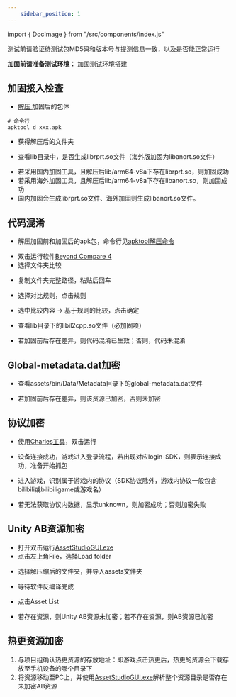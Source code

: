 ```yaml
---
	sidebar_position: 1
---
```


import { DocImage } from "/src/components/index.js"

测试前请验证待测试包MD5码和版本号与提测信息一致，以及是否能正常运行

**加固前请准备测试环境：** [加固测试环境搭建](https://qaq.com/docs/services/safe/safeTest/environment/ACE加固工具)

<a id="apktool"></a>

## 加固接入检查

- [解压 ](https://qaq.com/docs/services/safe/safeTest/environment/ACE加固工具#apktool)加固后的包体

```
# 命令行
apktool d xxx.apk
```

- 获得解压后的文件夹

- 查看lib目录中，是否生成librprt.so文件（海外版加固为libanort.so文件）

<DocImage src='ace/image-20220930141328869.png'></DocImage>

- 若采用国内加固工具，且解压后lib/arm64-v8a下存在librprt.so，则加固成功
- 若采用海外加固工具，且解压后lib/arm64-v8a下存在libanort.so，则加固成功
- 国内加固会生成librprt.so文件、海外加固则生成libanort.so文件。

<DocImage src='ace/image-20221024151351329.png'></DocImage>

## 代码混淆

- 解压加固前和加固后的apk包，命令行见[apktool解压命令](https://qaq.com/docs/services/safe/safeTest/process/加固测试#apktool)

<DocImage src='ace/image-20220901152207985.png'></DocImage>

- 双击运行软件[Beyond Compare 4](https://qaq.com/docs/services/safe/safeTest/environment/ACE加固工具#beyond-compare-4)
- 选择文件夹比较

<DocImage src='ace/image-20220901153919239.png'></DocImage>

- 复制文件夹完整路径，粘贴后回车

<DocImage src='ace/image-20220901160131308.png'></DocImage>

- 选择对比规则，点击规则

<DocImage src='ace/image-20220901160242970.png'></DocImage>

  - 选中比较内容 -> 基于规则的比较，点击确定

<DocImage src='ace/image-20220901160410015.png'></DocImage>

- 查看lib目录下的libil2cpp.so文件（必加固项）

<DocImage src='ace/image-20220901164120230.png'></DocImage>

- 若加固前后存在差异，则代码混淆已生效；否则，代码未混淆

## Global-metadata.dat加密

- 查看assets/bin/Data/Metadata目录下的global-metadata.dat文件

<DocImage src='ace/image-20220901164403356.png'></DocImage>

- 若加固前后存在差异，则该资源已加密，否则未加密

## 协议加密

- 使用[Charles工具](https://qaq.com/docs/services/safe/safeTest/environment/ACE加固工具#charles-抓包工具)，双击运行
- 设备连接成功，游戏进入登录流程，若出现对应login-SDK，则表示连接成功，准备开始抓包

- 进入游戏，识别属于游戏内的协议（SDK协议除外，游戏内协议一般包含bilibili或bilibiligame或游戏名）

<DocImage src='ace/image-20220921182519324.png'></DocImage>

- 若无法获取协议内数据，显示unknown，则加密成功；否则加密失败

## Unity AB资源加密

- 打开双击运行[AssetStudioGUI.exe](https://qaq.com/docs/services/safe/safeTest/environment/ACE加固工具#assetstudiogui)
- 点击左上角File，选择Load folder

<DocImage src='ace/image-20220901153623850.png'></DocImage>

- 选择解压缩后的文件夹，并导入assets文件夹

<DocImage src='ace/image-20220920113039232.png'></DocImage>

- 等待软件反编译完成

<DocImage src='ace/image-20220920113341271.png'></DocImage>

- 点击Asset List

<DocImage src='ace/image-20220920113615694.png'></DocImage>

- 若存在资源，则Unity AB资源未加密；若不存在资源，则AB资源已加密

## 热更资源加密

1. 与项目组确认热更资源的存放地址：即游戏点击热更后，热更的资源会下载存放至手机设备的哪个目录下
2. 将资源移动至PC上，并使用[AssetStudioGUI.exe](https://qaq.com/docs/services/safe/safeTest/environment/ACE加固工具#assetstudiogui)解析整个资源目录是否存在未加密AB资源